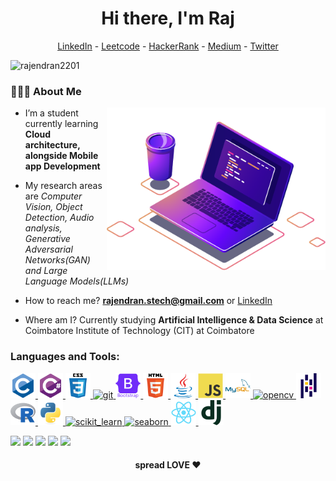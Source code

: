<h1 align="center">Hi there, I'm Raj</h1>
<!--- Adding Header Elements -->

<p align="center">
  <a href="https://www.linkedin.com/in/rajendran-s-02b222270/">LinkedIn</a> - 
  <a href="https://www.leetcode.com/rajendran2201" target="blank">Leetcode</a> -
  <a href="https://www.hackerrank.com/profile/asrajendrayadav" target="blank">HackerRank</a> -
  <a href="https://medium.com/@asrajendrayadav" target="blank">Medium</a> -
  <a href="https://x.com/rajastwt" target="blank">Twitter</a> 
  


<p align="left"> <img src="https://komarev.com/ghpvc/?username=rajendran2201&label=Profile%20views&color=0e75b6&style=flat" alt="rajendran2201" /> </p>
<h3>👨🏻‍💻 About Me</h3><img src="https://github.com/Rajendran2201/Rajendran2201/blob/main/Assets/illustration.png" min-width="300px" max-width="300px" width="350px" align="right"> 

- I’m a student currently learning **Cloud architecture, alongside Mobile app Development**

- My research areas are *Computer Vision, Object Detection, Audio analysis, Generative Adversarial Networks(GAN) and Large Language Models(LLMs)*

- How to reach me? **rajendran.stech@gmail.com** or <a href="https://www.linkedin.com/in/rajendran-s-02b222270/">LinkedIn</a>
 
- Where am I?  Currently studying **Artificial Intelligence & Data Science** at Coimbatore Institute of Technology (CIT) at Coimbatore


<h3 align="left">Languages and Tools:</h3>
<p align="left"> <a href="https://www.cprogramming.com/" target="_blank" rel="noreferrer"> <img src="https://raw.githubusercontent.com/devicons/devicon/master/icons/c/c-original.svg" alt="c" width="40" height="40"/> </a> <a href="https://www.w3schools.com/cs/" target="_blank" rel="noreferrer"> <img src="https://raw.githubusercontent.com/devicons/devicon/master/icons/csharp/csharp-original.svg" alt="csharp" width="40" height="40"/> </a> <a href="https://www.w3schools.com/css/" target="_blank" rel="noreferrer"> <img src="https://raw.githubusercontent.com/devicons/devicon/master/icons/css3/css3-original-wordmark.svg" alt="css3" width="40" height="40"/> </a> <a href="https://git-scm.com/" target="_blank" rel="noreferrer"> <img src="https://www.vectorlogo.zone/logos/git-scm/git-scm-icon.svg" alt="git" width="40" height="40"/> </a> <a href="https://getbootstrap.com" target="_blank" rel="noreferrer"> <img src="https://raw.githubusercontent.com/devicons/devicon/master/icons/bootstrap/bootstrap-plain-wordmark.svg" alt="bootstrap" width="40" height="40"/> </a> <a href="https://www.w3.org/html/" target="_blank" rel="noreferrer"> <img src="https://raw.githubusercontent.com/devicons/devicon/master/icons/html5/html5-original-wordmark.svg" alt="html5" width="40" height="40"/> </a> <a href="https://www.java.com" target="_blank" rel="noreferrer"> <img src="https://raw.githubusercontent.com/devicons/devicon/master/icons/java/java-original.svg" alt="java" width="40" height="40"/> </a> <a href="https://developer.mozilla.org/en-US/docs/Web/JavaScript" target="_blank" rel="noreferrer"> <img src="https://raw.githubusercontent.com/devicons/devicon/master/icons/javascript/javascript-original.svg" alt="javascript" width="40" height="40"/> </a> <a href="https://www.mysql.com/" target="_blank" rel="noreferrer"> <img src="https://raw.githubusercontent.com/devicons/devicon/master/icons/mysql/mysql-original-wordmark.svg" alt="mysql" width="40" height="40"/> </a> <a href="https://opencv.org/" target="_blank" rel="noreferrer"> <img src="https://www.vectorlogo.zone/logos/opencv/opencv-icon.svg" alt="opencv" width="40" height="40"/> </a> <a href="https://pandas.pydata.org/" target="_blank" rel="noreferrer"> <img src="https://raw.githubusercontent.com/devicons/devicon/2ae2a900d2f041da66e950e4d48052658d850630/icons/pandas/pandas-original.svg" alt="pandas" width="40" height="40"/> </a> 
<a href="https://www.r-project.org/" target="_blank" rel="noreferrer"><img src="https://raw.githubusercontent.com/devicons/devicon/master/icons/r/r-original.svg" alt="R" width="40" height="40"/> </a>
<a href="https://www.python.org" target="_blank" rel="noreferrer"> <img src="https://raw.githubusercontent.com/devicons/devicon/master/icons/python/python-original.svg" alt="python" width="40" height="40"/> </a> <a href="https://scikit-learn.org/" target="_blank" rel="noreferrer"> <img src="https://upload.wikimedia.org/wikipedia/commons/0/05/Scikit_learn_logo_small.svg" alt="scikit_learn" width="40" height="40"/> </a> <a href="https://seaborn.pydata.org/" target="_blank" rel="noreferrer"> <img src="https://seaborn.pydata.org/_images/logo-mark-lightbg.svg" alt="seaborn" width="40" height="40"/> </a> 
 <a href="https://react.dev/" target="_blank" rel="noreferrer"> 
    <img src="https://raw.githubusercontent.com/devicons/devicon/master/icons/react/react-original.svg" alt="react" width="40" height="40"/> 
  </a>
  <a href="https://www.djangoproject.com/" target="_blank" rel="noreferrer"> 
    <img src="https://raw.githubusercontent.com/devicons/devicon/master/icons/django/django-plain.svg" alt="django" width="40" height="40"/> 
  </a>

  </a>
</p>

<!--- 2nd Section on GitHub Analytics -->


<!---<h3 align="left"><b>⚙️GitHub Analytics</b></h3> --->


[![](https://raw.githubusercontent.com/Rajendran2201/GitHub-summary-cards/master/profile-summary-card-output/aura/0-profile-details.svg)](https://github.com/vn7n24fzkq/github-profile-summary-cards)
[![](https://raw.githubusercontent.com/Rajendran2201/GitHub-summary-cards/master/profile-summary-card-output/aura/1-repos-per-language.svg)](https://github.com/vn7n24fzkq/github-profile-summary-cards) [![](https://raw.githubusercontent.com/Rajendran2201/GitHub-summary-cards/master/profile-summary-card-output/aura/2-most-commit-language.svg)](https://github.com/vn7n24fzkq/github-profile-summary-cards)
[![](https://raw.githubusercontent.com/Rajendran2201/GitHub-summary-cards/master/profile-summary-card-output/aura/3-stats.svg)](https://github.com/vn7n24fzkq/github-profile-summary-cards) [![](https://raw.githubusercontent.com/Rajendran2201/GitHub-summary-cards/master/profile-summary-card-output/aura/4-productive-time.svg)](https://github.com/vn7n24fzkq/github-profile-summary-cards)


 
<div align="center">


#### spread LOVE ❤️ 
</div>

     
